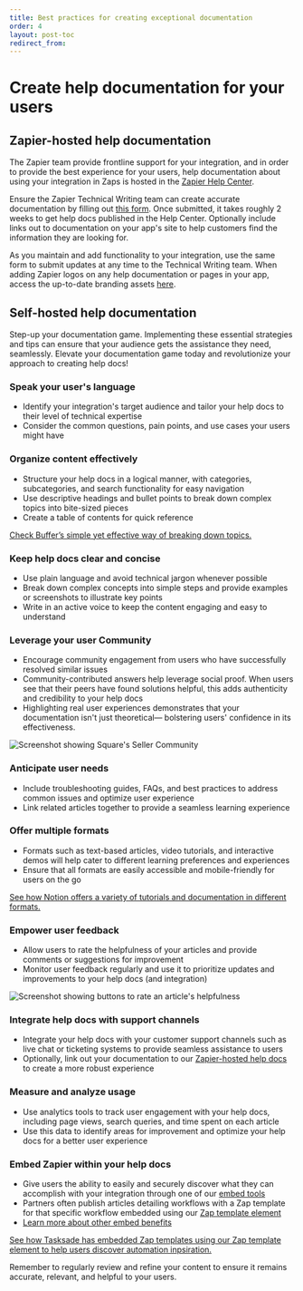 ```yaml
---
title: Best practices for creating exceptional documentation
order: 4
layout: post-toc
redirect_from: 
---
```


# Create help documentation for your users

## Zapier-hosted help documentation

The Zapier team provide frontline support for your integration, and in order to provide the best experience for your users, help documentation about using your integration in Zaps is hosted in the [Zapier Help Center](https://help.zapier.com/hc/en-us). 

Ensure the Zapier Technical Writing team can create accurate documentation by filling out [this form](https://eu.jotform.com/form/202233475923352). Once submitted, it takes roughly 2 weeks to get help docs published in the Help Center. Optionally include links out to documentation on your app's site to help customers find the information they are looking for.

As you maintain and add functionality to your integration, use the same form to submit updates at any time to the Technical Writing team. When adding Zapier logos on any help documentation or pages in your app, access the up-to-date branding assets [here](https://brand.zapier.com/).

## Self-hosted help documentation

Step-up your documentation game. Implementing these essential strategies and tips can ensure that your audience gets the assistance they need, seamlessly. Elevate your documentation game today and revolutionize your approach to creating help docs!

### Speak your user's language

- Identify your integration's target audience and tailor your help docs to their level of technical expertise
- Consider the common questions, pain points, and use cases your users might have

### Organize content effectively

- Structure your help docs in a logical manner, with categories, subcategories, and search functionality for easy navigation
- Use descriptive headings and bullet points to break down complex topics into bite-sized pieces
- Create a table of contents for quick reference

[Check Buffer’s simple yet effective way of breaking down topics.](https://support.buffer.com/article/814-buffer-api-support-zapier-pinterest-and-whats-possible-for-users)

### Keep help docs clear and concise

- Use plain language and avoid technical jargon whenever possible
- Break down complex concepts into simple steps and provide examples or screenshots to illustrate key points
- Write in an active voice to keep the content engaging and easy to understand

### Leverage your user Community

- Encourage community engagement from users who have successfully resolved similar issues
- Community-contributed answers help leverage social proof. When users see that their peers have found solutions helpful, this adds authenticity and credibility to your help docs
- Highlighting real user experiences demonstrates that your documentation isn't just theoretical— bolstering users' confidence in its effectiveness.

![Screenshot showing Square's Seller Community](https://cdn.zappy.app/7fe23e47e3167561307b76c49831c07d.png)

### Anticipate user needs

- Include troubleshooting guides, FAQs, and best practices to address common issues and optimize user experience
- Link related articles together to provide a seamless learning experience

### Offer multiple formats

- Formats such as text-based articles, video tutorials, and interactive demos will help cater to different learning preferences and experiences
- Ensure that all formats are easily accessible and mobile-friendly for users on the go

[See how Notion offers a variety of tutorials and documentation in different formats.](https://www.notion.so/help)

### Empower user feedback

- Allow users to rate the helpfulness of your articles and provide comments or suggestions for improvement
- Monitor user feedback regularly and use it to prioritize updates and improvements to your help docs (and integration)

![Screenshot showing buttons to rate an article's helpfulness](https://cdn.zappy.app/6da7b22dad9f82b3543f3cd8f9e7d5dc.png)

### Integrate help docs with support channels

- Integrate your help docs with your customer support channels such as live chat or ticketing systems to provide seamless assistance to users
- Optionally, link out your documentation to our [Zapier-hosted help docs](https://platform.zapier.com/publish/user-help) to create a more robust experience

### Measure and analyze usage

- Use analytics tools to track user engagement with your help docs, including page views, search queries, and time spent on each article
- Use this data to identify areas for improvement and optimize your help docs for a better user experience

### Embed Zapier within your help docs

- Give users the ability to easily and securely discover what they can accomplish with your integration through one of our [embed tools](https://zapier.com/partner/solutions/plug-and-play)
- Partners often publish articles detailing workflows with a Zap template for that specific workflow embedded using our [Zap template element](https://platform.zapier.com/embed/zap-templates)
- [Learn more about other embed benefits](https://platform.zapier.com/embed/embed-benefits)

[See how Tasksade has embedded Zap templates using our Zap template element to help users discover automation inpsiration.](https://www.taskade.com/blog/taskade-zapier-integrations/)

Remember to regularly review and refine your content to ensure it remains accurate, relevant, and helpful to your users.